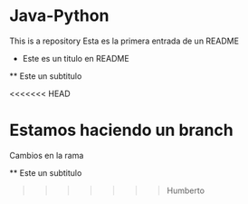 # Java-Python
This is a repository
Esta es la primera entrada de un README
* Este es un titulo en README

** Este un subtitulo

<<<<<<< HEAD

Estamos haciendo un branch
=======
Cambios en la rama

** Este un subtitulo

>>>>>>> Humberto
